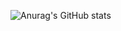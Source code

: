 ![Anurag's GitHub stats](https://github-readme-stats.vercel.app/api?username=Hvshitesh&show_icons=true&theme=tokyonight)



